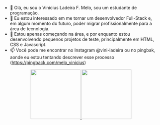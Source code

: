 - 👋 Olá, eu sou o Vinícius Ladeira F. Melo, sou um estudante de programação. 
- 👀 Eu estou interessado em me tornar um desenvolvedor Full-Stack e, em algum momento do futuro, poder migrar profissionalmente para a área de tecnologia. 
- 🌱 Estou apenas começando na área, e por enquanto estou desenvolvendo pequenos projetos de teste, principalmente em HTML, CSS e Javascript. 
- 📫 Você pode me encontrar no Instagram @vini-ladeira ou no pingbak, aonde eu estou tentando descrever esse processo (https://pingback.com/melo_vinicius)

<div align="center">
  <a href="https://github.com/rafaballerini">
  <img height="160em" src="https://github-readme-stats.vercel.app/api?username=vini-ladeira&show_icons=true&theme=gotham&include_all_commits=true&count_private=true"/>
  <img height="160em" src="https://github-readme-stats.vercel.app/api/top-langs/?username=vini-ladeira&layout=compact&langs_count=7&theme=gotham"/>
</div>
